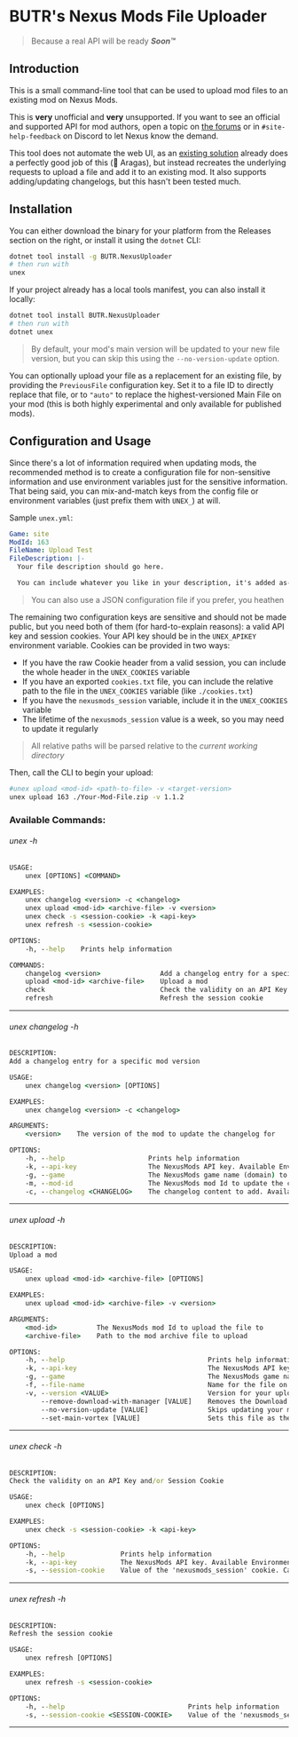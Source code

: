 # BUTR's Nexus Mods File Uploader

> Because a real API will be ready ***Soon™***

## Introduction

This is a small command-line tool that can be used to upload mod files to an existing mod on Nexus Mods.

This is **very** unofficial and **very** unsupported. If you want to see an official and supported API for mod authors, open a topic on [the forums](https://forums.nexusmods.com/index.php?/forum/117-feedback-suggestions-and-questions/) or in `#site-help-feedback` on Discord to let Nexus know the demand.

This tool does not automate the web UI, as an [existing solution](https://github.com/BUTR/Bannerlord.NexusmodsUploader) already does a perfectly good job of this (👋 Aragas), but instead recreates the underlying requests to upload a file and add it to an existing mod. It also supports adding/updating changelogs, but this hasn't been tested much.

## Installation

You can either download the binary for your platform from the Releases section on the right, or install it using the `dotnet` CLI:

```bash
dotnet tool install -g BUTR.NexusUploader
# then run with
unex
```

If your project already has a local tools manifest, you can also install it locally:

```bash
dotnet tool install BUTR.NexusUploader
# then run with
dotnet unex
```

> By default, your mod's main version will be updated to your new file version, but you can skip this using the `--no-version-update` option. 

You can optionally upload your file as a replacement for an existing file, by providing the `PreviousFile` configuration key. Set it to a file ID to directly replace that file, or to `"auto"` to replace the highest-versioned Main File on your mod (this is both highly experimental and only available for published mods).

## Configuration and Usage

Since there's a lot of information required when updating mods, the recommended method is to create a configuration file for non-sensitive information and use environment variables just for the sensitive information. That being said, you can mix-and-match keys from the config file or environment variables (just prefix them with `UNEX_`) at will.

Sample `unex.yml`:

```yaml
Game: site
ModId: 163
FileName: Upload Test
FileDescription: |-
  Your file description should go here.

  You can include whatever you like in your description, it's added as-is.
```

> You can also use a JSON configuration file if you prefer, you heathen

The remaining two configuration keys are sensitive and should not be made public, but you need both of them (for hard-to-explain reasons): a valid API key and session cookies. Your API key should be in the `UNEX_APIKEY` environment variable. Cookies can be provided in two ways:

- If you have the raw Cookie header from a valid session, you can include the whole header in the `UNEX_COOKIES` variable
- If you have an exported `cookies.txt` file, you can include the relative path to the file in the `UNEX_COOKIES` variable (like `./cookies.txt`)
- If you have the `nexusmods_session` variable, include it in the `UNEX_COOKIES` variable
- The lifetime of the `nexusmods_session` value is a week, so you may need to update it regularly

> All relative paths will be parsed relative to the *current working directory*

Then, call the CLI to begin your upload:

```bash
#unex upload <mod-id> <path-to-file> -v <target-version>
unex upload 163 ./Your-Mod-File.zip -v 1.1.2
```

### Available Commands:

###### unex -h
```bat
USAGE:
    unex [OPTIONS] <COMMAND>

EXAMPLES:
    unex changelog <version> -c <changelog>
    unex upload <mod-id> <archive-file> -v <version>
    unex check -s <session-cookie> -k <api-key>
    unex refresh -s <session-cookie>

OPTIONS:
    -h, --help    Prints help information

COMMANDS:
    changelog <version>               Add a changelog entry for a specific mod version
    upload <mod-id> <archive-file>    Upload a mod
    check                             Check the validity on an API Key and/or Session Cookie
    refresh                           Refresh the session cookie
```
---

###### unex changelog -h
```bat
DESCRIPTION:
Add a changelog entry for a specific mod version

USAGE:
    unex changelog <version> [OPTIONS]

EXAMPLES:
    unex changelog <version> -c <changelog>

ARGUMENTS:
    <version>    The version of the mod to update the changelog for

OPTIONS:
    -h, --help                     Prints help information
    -k, --api-key                  The NexusMods API key. Available Environment Variable: UNEX_APIKEY
    -g, --game                     The NexusMods game name (domain) to upload the mod to. Can be found in the URL of the game page. Available Environment Variable: UNEX_GAME
    -m, --mod-id                   The NexusMods mod Id to update the changelog for. Available Environment Variable: UNEX_MODID
    -c, --changelog <CHANGELOG>    The changelog content to add. Available Environment Variable: UNEX_CHANGELOG
```
---

###### unex upload -h
```bat
DESCRIPTION:
Upload a mod

USAGE:
    unex upload <mod-id> <archive-file> [OPTIONS]

EXAMPLES:
    unex upload <mod-id> <archive-file> -v <version>

ARGUMENTS:
    <mod-id>          The NexusMods mod Id to upload the file to
    <archive-file>    Path to the mod archive file to upload

OPTIONS:
    -h, --help                                    Prints help information
    -k, --api-key                                 The NexusMods API key. Available Environment Variable: UNEX_APIKEY
    -g, --game                                    The NexusMods game name (domain) to upload the mod to. Can be found in the URL of the game page. Available Environment Variable: UNEX_GAME
    -f, --file-name                               Name for the file on NexusMods. Available Environment Variable: UNEX_FILENAME
    -v, --version <VALUE>                         Version for your uploaded file. May also update your main version. Available Environment Variable: UNEX_FILEVERSION
        --remove-download-with-manager [VALUE]    Removes the Download With Manager button. Available Environment Variable: UNEX_REMOVEDOWNLOADWITHMANAGER
        --no-version-update [VALUE]               Skips updating your mod's main version to match this file's version. Available Environment Variable: UNEX_SKIPMAINVERSIONUPDATE
        --set-main-vortex [VALUE]                 Sets this file as the main Vortex file (for the Download with Manager buttons). Available Environment Variable: UNEX_SETMAINVORTEXFILE
```
---

###### unex check -h
```bat
DESCRIPTION:
Check the validity on an API Key and/or Session Cookie

USAGE:
    unex check [OPTIONS]

EXAMPLES:
    unex check -s <session-cookie> -k <api-key>

OPTIONS:
    -h, --help              Prints help information
    -k, --api-key           The NexusMods API key. Available Environment Variable: UNEX_APIKEY
    -s, --session-cookie    Value of the 'nexusmods_session' cookie. Can be a file path or the raw cookie value. Available Environment Variable: UNEX_SESSION_COOKIE
```
---

###### unex refresh -h
```bat
DESCRIPTION:
Refresh the session cookie

USAGE:
    unex refresh [OPTIONS]

EXAMPLES:
    unex refresh -s <session-cookie>

OPTIONS:
    -h, --help                               Prints help information
    -s, --session-cookie <SESSION-COOKIE>    Value of the 'nexusmods_session' cookie. Can be a file path or the raw cookie value. Available Environment Variable: UNEX_SESSION_COOKIE
```
---
